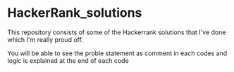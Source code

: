 # HackerRank_solutions
This repository consists of some of the Hackerrank solutions that I've done which I'm really proud off.

You will be able to see the proble statement as comment in each codes and logic is explained at the end of each code

